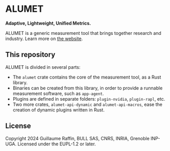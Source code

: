 # ALUMET

**Adaptive, Lightweight, Unified Metrics.**

ALUMET is a generic measurement tool that brings together research and industry. Learn more on [the website](https://alumet.dev).

## This repository

ALUMET is divided in several parts:
- The `alumet` crate contains the core of the measurement tool, as a Rust library.
- Binaries can be created from this library, in order to provide a runnable measurement software, such as `app-agent`.
- Plugins are defined in separate folders: `plugin-nvidia`, `plugin-rapl`, etc.
- Two more crates, `alumet-api-dynamic` and `alumet-api-macros`, ease the creation of dynamic plugins written in Rust.

## License

Copyright 2024 Guillaume Raffin, BULL SAS, CNRS, INRIA, Grenoble INP-UGA.
Licensed under the EUPL-1.2 or later.
